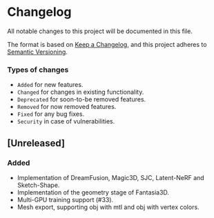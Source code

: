 # Changelog

All notable changes to this project will be documented in this file.

The format is based on [Keep a Changelog](https://keepachangelog.com/en/1.0.0/),
and this project adheres to [Semantic Versioning](https://semver.org/spec/v2.0.0.html).

### Types of changes

- `Added` for new features.
- `Changed` for changes in existing functionality.
- `Deprecated` for soon-to-be removed features.
- `Removed` for now removed features.
- `Fixed` for any bug fixes.
- `Security` in case of vulnerabilities.

## [Unreleased]

### Added

- Implementation of DreamFusion, Magic3D, SJC, Latent-NeRF and Sketch-Shape.
- Implementation of the geometry stage of Fantasia3D.
- Multi-GPU training support (#33).
- Mesh export, supporting obj with mtl and obj with vertex colors.
